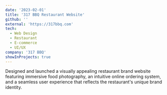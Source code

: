 ```yaml
---
date: '2023-02-01'
title: '317 BBQ Restaurant Website'
github: ''
external: 'https://317bbq.com'
tech:
  - Web Design
  - Restaurant
  - E-commerce
  - UI/UX
company: '317 BBQ'
showInProjects: true
---
```


Designed and launched a visually appealing restaurant brand website featuring immersive food photography, an intuitive online ordering system, and a seamless user experience that reflects the restaurant's unique brand identity.
